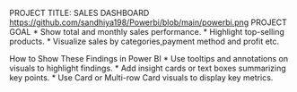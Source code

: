 PROJECT TITLE:  SALES DASHBOARD https://github.com/sandhiya198/Powerbi/blob/main/powerbi.png
PROJECT GOAL
    * Show total and monthly sales performance.
    * Highlight top-selling products.
    * Visualize sales by categories,payment method and profit etc.

How to Show These Findings in Power BI
    * Use tooltips and annotations on visuals to highlight findings.
    * Add insight cards or text boxes summarizing key points.
    * Use Card or Multi-row Card visuals to display key metrics.
		
	 
              
                 
    
    
